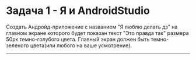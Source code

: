 # Задача 1 - Я и AndroidStudio

Создать Андройд-приложение с названием "Я люблю делать дз" на главном экране которого будет показан текст "Это правда так" размера 50px темно-голубого цвета. Главный экран должен быть темно-зеленого цвета(или любого на ваше усмотрение).

---
